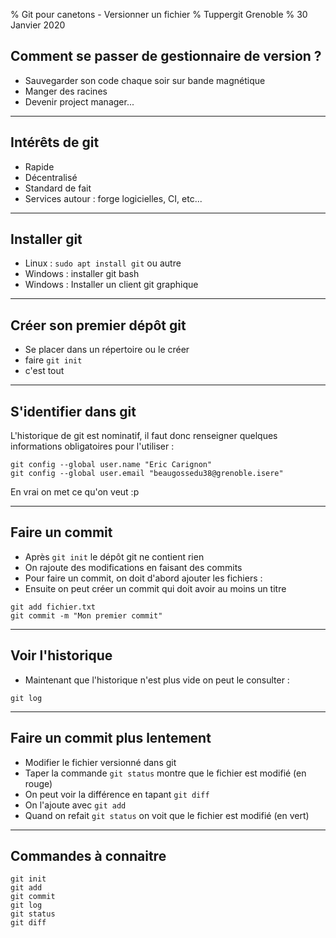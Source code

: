 % Git pour canetons - Versionner un fichier
% Tuppergit Grenoble
% 30 Janvier 2020

## Comment se passer de gestionnaire de version ?

- Sauvegarder son code chaque soir sur bande magnétique
- Manger des racines
- Devenir project manager...

---

## Intérêts de git

- Rapide
- Décentralisé
- Standard de fait
- Services autour : forge logicielles, CI, etc...

---

## Installer git

- Linux : `sudo apt install git` ou autre
- Windows : installer git bash
- Windows : Installer un client git graphique

---

## Créer son premier dépôt git

- Se placer dans un répertoire ou le créer
- faire `git init`
- c'est tout

---

## S'identifier dans git

L'historique de git est nominatif, il faut donc renseigner quelques informations obligatoires pour l'utiliser :

```
git config --global user.name "Eric Carignon"
git config --global user.email "beaugossedu38@grenoble.isere"
```

En vrai on met ce qu'on veut :p

---

## Faire un commit

- Après `git init` le dépôt git ne contient rien
- On rajoute des modifications en faisant des commits
- Pour faire un commit, on doit d'abord ajouter les fichiers :
- Ensuite on peut créer un commit qui doit avoir au moins un titre

```
git add fichier.txt
git commit -m "Mon premier commit"
```

---

## Voir l'historique

- Maintenant que l'historique n'est plus vide on peut le consulter :

```
git log
```

---

## Faire un commit plus lentement

- Modifier le fichier versionné dans git
- Taper la commande `git status` montre que le fichier est modifié (en rouge)
- On peut voir la différence en tapant `git diff`
- On l'ajoute avec `git add`
- Quand on refait `git status` on voit que le fichier est modifié (en vert)

---

## Commandes à connaitre

```
git init
git add
git commit
git log
git status
git diff
```
